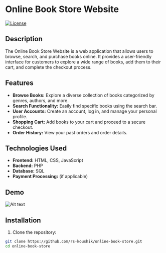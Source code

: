 # Online Book Store Website

[![License](https://img.shields.io/badge/license-MIT-blue.svg)](LICENSE)

## Description

The Online Book Store Website is a web application that allows users to browse, search, and purchase books online. It provides a user-friendly interface for customers to explore a wide range of books, add them to their cart, and complete the checkout process.

## Features

- **Browse Books:** Explore a diverse collection of books categorized by genres, authors, and more.
- **Search Functionality:** Easily find specific books using the search bar.
- **User Accounts:** Create an account, log in, and manage your personal profile.
- **Shopping Cart:** Add books to your cart and proceed to a secure checkout.
- **Order History:** View your past orders and order details.

## Technologies Used

- **Frontend:** HTML, CSS, JavaScript
- **Backend:** PHP
- **Database:** SQL
- **Payment Processing:** (if applicable)

## Demo
![Alt text](/relative/online-book-store/demo/screenshot.png?raw=true "Optional Title")

## Installation

1. Clone the repository:

```bash
git clone https://github.com/rs-koushik/online-book-store.git
cd online-book-store





